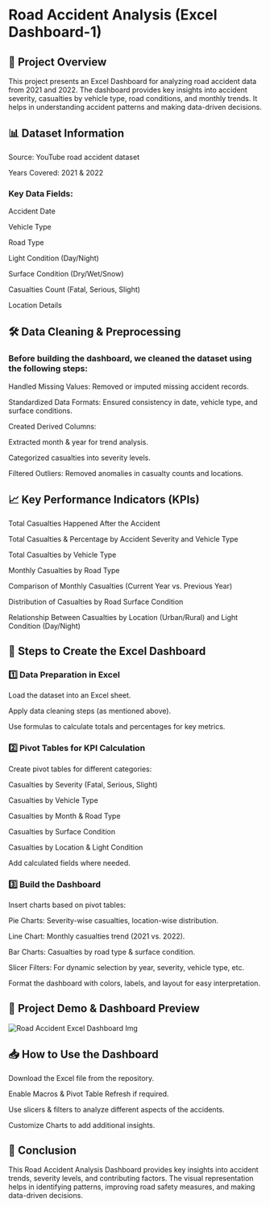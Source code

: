 # Road Accident Analysis (Excel Dashboard-1)

## 📌 Project Overview

This project presents an Excel Dashboard for analyzing road accident data from 2021 and 2022. The dashboard provides key insights into accident severity, casualties by vehicle type, road conditions, and monthly trends. It helps in understanding accident patterns and making data-driven decisions.


## 📊 Dataset Information

Source: YouTube road accident dataset

Years Covered: 2021 & 2022

### Key Data Fields:

Accident Date

Vehicle Type

Road Type

Light Condition (Day/Night)

Surface Condition (Dry/Wet/Snow)

Casualties Count (Fatal, Serious, Slight)

Location Details


## 🛠️ Data Cleaning & Preprocessing

### Before building the dashboard, we cleaned the dataset using the following steps:

Handled Missing Values: Removed or imputed missing accident records.

Standardized Data Formats: Ensured consistency in date, vehicle type, and surface conditions.

Created Derived Columns:

Extracted month & year for trend analysis.

Categorized casualties into severity levels.

Filtered Outliers: Removed anomalies in casualty counts and locations.


## 📈 Key Performance Indicators (KPIs)

Total Casualties Happened After the Accident

Total Casualties & Percentage by Accident Severity and Vehicle Type

Total Casualties by Vehicle Type

Monthly Casualties by Road Type

Comparison of Monthly Casualties (Current Year vs. Previous Year)

Distribution of Casualties by Road Surface Condition

Relationship Between Casualties by Location (Urban/Rural) and Light Condition (Day/Night)


## 🎯 Steps to Create the Excel Dashboard

### 1️⃣ Data Preparation in Excel

Load the dataset into an Excel sheet.

Apply data cleaning steps (as mentioned above).

Use formulas to calculate totals and percentages for key metrics.

### 2️⃣ Pivot Tables for KPI Calculation

Create pivot tables for different categories:

Casualties by Severity (Fatal, Serious, Slight)

Casualties by Vehicle Type

Casualties by Month & Road Type

Casualties by Surface Condition

Casualties by Location & Light Condition

Add calculated fields where needed.

### 3️⃣ Build the Dashboard

Insert charts based on pivot tables:

Pie Charts: Severity-wise casualties, location-wise distribution.

Line Chart: Monthly casualties trend (2021 vs. 2022).

Bar Charts: Casualties by road type & surface condition.

Slicer Filters: For dynamic selection by year, severity, vehicle type, etc.

Format the dashboard with colors, labels, and layout for easy interpretation.


## 🎥 Project Demo & Dashboard Preview

![Road Accident Excel Dashboard Img](https://github.com/user-attachments/assets/d5495067-0543-4b38-a5be-4e806607949c)


## 📥 How to Use the Dashboard

Download the Excel file from the repository.

Enable Macros & Pivot Table Refresh if required.

Use slicers & filters to analyze different aspects of the accidents.

Customize Charts to add additional insights.

## 🚀 Conclusion

This Road Accident Analysis Dashboard provides key insights into accident trends, severity levels, and contributing factors. The visual representation helps in identifying patterns, improving road safety measures, and making data-driven decisions.



